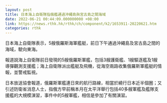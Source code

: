```yaml
---
layout: post
title: 日本海上自衛隊指俄艦通過沖繩島與宮古島之間海域　
date: 2022-06-21 00:44:09.000000000 +08:00
link: https://news.rthk.hk/rthk/ch/component/k2/1653911-20220621.htm
categories: rthk
---
```


日本海上自衛隊表示，5艘俄羅斯海軍艦艇，前日下午通過沖繩島及宮古島之間的海域，駛向東海。

報道說海上自衛隊前日發現的5艘俄羅斯軍艦，包括3艘護衛艦、1艘驅逐艦及1艘導彈觀測支援艦；海上自衛隊派出艦艇及飛機，從海空兩路收集俄羅斯軍艦艇的情報，並警戒監視。

日本放送協會報道，俄羅斯軍艦連日來的航行路線，相當於繞行日本近半個圈；又引述防衛省消息人士，指俄方早前稱本月在太平洋舉行包括40多艘軍艦及艦隊支援艦的大規模演習，事件中的5艘軍艦，相信是參加了有關演習。
